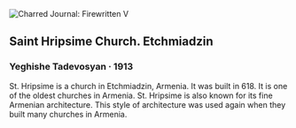 <div class="artwork-of-the-day">
  <div class="container">
    <div class="img-wrapper">
      <img
        src="https://uploads1.wikiart.org/images/yeghishe-tadevosyan/saint-hripsime-church-etchmiadzin-1913.jpg"
        alt="Charred Journal: Firewritten V" />
    </div>
    <div class="artwork-detail">
      <div class="artwork-origin"> 
        <h2 class="artwork-name">Saint Hripsime Church. Etchmiadzin</h2>
        <h3 class="artist">
          Yeghishe Tadevosyan
                    ·  1913
        </h3>
      </div>
      <p class="description">
        <span class="artwork-description-text ng-binding" ng-bind-html="viewModel.ArtworkOfTheDay.Description | unsafe">St. Hripsime is a church in Etchmiadzin, Armenia. It was built in 618. It is one of the oldest churches in Armenia. St. Hripsime is also known for its fine Armenian architecture. This style of architecture was used again when they built many churches in Armenia.</span>
                        <div class="text-shadow-container ng-hide" ng-show="showShadow"></div>
      </p>
    </div>
  </div>

</div>
